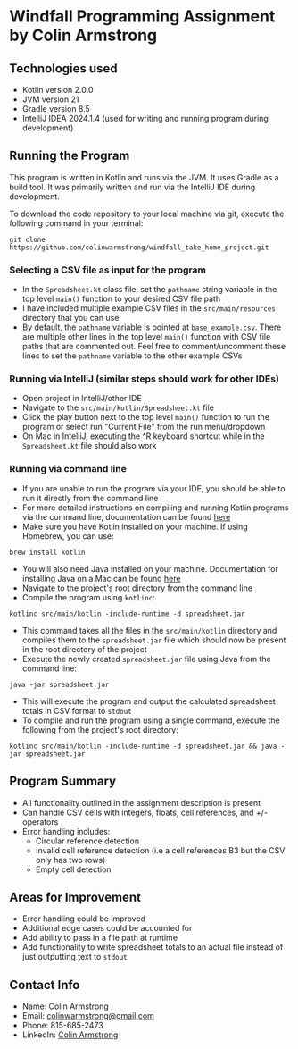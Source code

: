 # Windfall Programming Assignment by Colin Armstrong

## Technologies used
- Kotlin version 2.0.0
- JVM version 21
- Gradle version 8.5
- IntelliJ IDEA 2024.1.4 (used for writing and running program during development)

## Running the Program

This program is written in Kotlin and runs via the JVM. It uses Gradle as a build tool. It was primarily written and run via the IntelliJ IDE during development.

To download the code repository to your local machine via git, execute the following command in your terminal:

```
git clone https://github.com/colinwarmstrong/windfall_take_home_project.git
```

### Selecting a CSV file as input for the program
- In the `Spreadsheet.kt` class file, set the `pathname` string variable in the top level `main()` function to your desired CSV file path
- I have included multiple example CSV files in the `src/main/resources` directory that you can use
- By default, the `pathname` variable is pointed at `base_example.csv`. There are multiple other lines in the top level `main()` function with CSV file paths that are commented out.  Feel free to comment/uncomment these lines to set the `pathname` variable to the other example CSVs

### Running via IntelliJ (similar steps should work for other IDEs)
- Open project in IntelliJ/other IDE
- Navigate to the `src/main/kotlin/Spreadsheet.kt` file
- Click the play button next to the top level `main()` function to run the program or select run "Current File" from the run menu/dropdown
- On Mac in IntelliJ, executing the ^R keyboard shortcut while in the `Spreadsheet.kt` file should also work

### Running via command line
- If you are unable to run the program via your IDE, you should be able to run it directly from the command line
- For more detailed instructions on compiling and running Kotlin programs via the command line, documentation can be found [here](https://kotlinlang.org/docs/command-line.html)
- Make sure you have Kotlin installed on your machine.  If using Homebrew, you can use:
```
brew install kotlin
```
- You will also need Java installed on your machine. Documentation for installing Java on a Mac can be found [here](https://www.java.com/en/download/help/mac_install.html)
- Navigate to the project's root directory from the command line
- Compile the program using `kotlinc`:
```
kotlinc src/main/kotlin -include-runtime -d spreadsheet.jar
```
- This command takes all the files in the `src/main/kotlin` directory and compiles them to the `spreadsheet.jar` file which should now be present in the root directory of the project
- Execute the newly created `spreadsheet.jar` file using Java from the command line:
```
java -jar spreadsheet.jar
```
- This will execute the program and output the calculated spreadsheet totals in CSV format to `stdout`
- To compile and run the program using a single command, execute the following from the project's root directory:
```
kotlinc src/main/kotlin -include-runtime -d spreadsheet.jar && java -jar spreadsheet.jar
```

## Program Summary
- All functionality outlined in the assignment description is present
- Can handle CSV cells with integers, floats, cell references, and +/- operators
- Error handling includes:
  - Circular reference detection
  - Invalid cell reference detection (i.e a cell references B3 but the CSV only has two rows)
  - Empty cell detection

## Areas for Improvement
- Error handling could be improved
- Additional edge cases could be accounted for
- Add ability to pass in a file path at runtime
- Add functionality to write spreadsheet totals to an actual file instead of just outputting text to `stdout`

## Contact Info
- Name: Colin Armstrong
- Email: colinwarmstrong@gmail.com
- Phone: 815-685-2473
- LinkedIn: [Colin Armstrong](https://www.linkedin.com/in/colinwarmstrong/)
